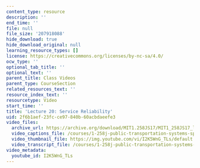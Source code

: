 ```yaml
---
content_type: resource
description: ''
end_time: ''
file: null
file_size: '207918088'
hide_download: true
hide_download_original: null
learning_resource_types: []
license: https://creativecommons.org/licenses/by-nc-sa/4.0/
ocw_type: ''
optional_tab_title: ''
optional_text: ''
parent_title: Class Videos
parent_type: CourseSection
related_resources_text: ''
resource_index_text: ''
resourcetype: Video
start_time: ''
title: 'Lecture 20: Service Reliability'
uid: 2f6b1aef-23fc-ce97-840b-60acbdaeefe3
video_files:
  archive_url: https://archive.org/download/MIT1.258JS17/MIT1_258JS17_lec20_300k.mp4
  video_captions_file: /courses/1-258j-public-transportation-systems-spring-2017/5803b92a19f357f0add0ebf14ab7ef47_I2K5WnG_TLs.vtt
  video_thumbnail_file: https://img.youtube.com/vi/I2K5WnG_TLs/default.jpg
  video_transcript_file: /courses/1-258j-public-transportation-systems-spring-2017/1c8dd257fa37b76fab4d53a19b7d13e4_I2K5WnG_TLs.pdf
video_metadata:
  youtube_id: I2K5WnG_TLs
---
```

